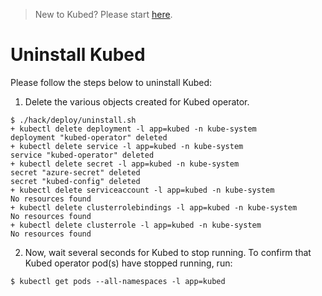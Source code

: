 > New to Kubed? Please start [here](/docs/0.2.0/tutorials/README).

# Uninstall Kubed
Please follow the steps below to uninstall Kubed:

1. Delete the various objects created for Kubed operator.
```console
$ ./hack/deploy/uninstall.sh
+ kubectl delete deployment -l app=kubed -n kube-system
deployment "kubed-operator" deleted
+ kubectl delete service -l app=kubed -n kube-system
service "kubed-operator" deleted
+ kubectl delete secret -l app=kubed -n kube-system
secret "azure-secret" deleted
secret "kubed-config" deleted
+ kubectl delete serviceaccount -l app=kubed -n kube-system
No resources found
+ kubectl delete clusterrolebindings -l app=kubed -n kube-system
No resources found
+ kubectl delete clusterrole -l app=kubed -n kube-system
No resources found
```

2. Now, wait several seconds for Kubed to stop running. To confirm that Kubed operator pod(s) have stopped running, run:
```console
$ kubectl get pods --all-namespaces -l app=kubed
```
